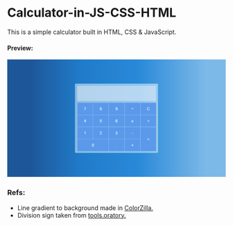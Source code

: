 # Calculator-in-JS-CSS-HTML 
This is a simple calculator built in HTML, CSS & JavaScript. 
#### Preview:
![Screenshot](web_image_calc.png)

### Refs:
* Line gradient to background made in [ColorZilla.](https://www.colorzilla.com/gradient-editor/)
* Division sign taken from [tools.oratory.](https://tools.oratory.com/altcodes.html)
